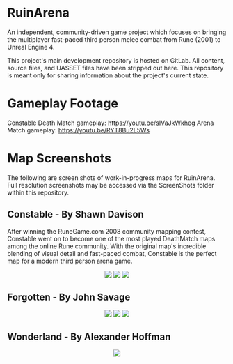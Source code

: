 # RuinArena

An independent, community-driven game project which focuses on bringing the multiplayer fast-paced third person melee combat from Rune (2001) to Unreal Engine 4.

This project's main development repository is hosted on GitLab. All content, source files, and UASSET files have been stripped out here. This repository is meant only for sharing information about the project's current state.

# Gameplay Footage
Constable Death Match gameplay: https://youtu.be/sIVaJkWkheg
Arena Match gameplay: https://youtu.be/RYT8Bu2L5Ws

# Map Screenshots
The following are screen shots of work-in-progress maps for RuinArena. Full resolution screenshots may be accessed via the ScreenShots folder within this repository.

## Constable - By Shawn Davison
After winning the RuneGame.com 2008 community mapping contest, Constable went on to become one of the most played DeathMatch maps among the online Rune community. With the original map's incredible blending of visual detail and fast-paced combat, Constable is the perfect map for a modern third person arena game.
<p align="center">
  <img src="/ScreenShots/Constable/constable_00_low.jpg">
  <img src="/ScreenShots/Constable/constable_01_low.jpg">
  <img src="/ScreenShots/Constable/constable_02_low.jpg">
</p>

## Forgotten - By John Savage
<p align="center">
  <img src="/ScreenShots/Forgotten/forgotten_00_low.png">
  <img src="/ScreenShots/Forgotten/forgotten_01_low.jpg">
  <img src="/ScreenShots/Forgotten/forgotten_02_low.png">
</p>

## Wonderland - By Alexander Hoffman
<p align="center">
  <img src="/ScreenShots/Wonderland/wonderland_00_low.png">
</p>
